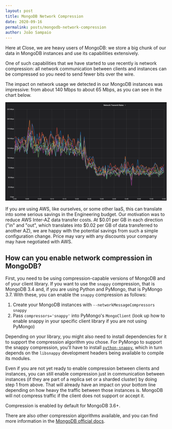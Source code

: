 ```yaml
---
layout: post
title: MongoDB Network Compression
date: 2020-09-16
permalink: posts/mongodb-network-compression
author: João Sampaio
---
```


Here at Close, we are heavy users of MongoDB: we store a big chunk of our data in MongoDB instances and use its capabilities extensively.

One of such capabilities that we have started to use recently is network compression: all network communication between clients and instances can be compressed so you need to send fewer bits over the wire.

The impact on network usage we detected in our MongoDB instances was impressive: from about 140 Mbps to about 65 Mbps, as you can see in the chart below.

[![MongoDB Network Compression Chart](/assets/mongodb-network-compression/mongodb-network-compression-chart.png)](/assets/mongodb-network-compression/mongodb-network-compression-chart.png)

If you are using AWS, like ourselves, or some other IaaS, this can translate into some serious savings in the Engineering budget. Our motivation was to reduce AWS Inter-AZ data transfer costs. At $0.01 per GB in each direction ("in" and "out", which translates into $0.02 per GB of data transferred to another AZ), we are happy with the potential savings from such a simple configuration change. Price may vary with any discounts your company may have negotiated with AWS.

## How can you enable network compression in MongoDB?

First, you need to be using compression-capable versions of MongoDB and of your client library. If you want to use the `snappy` compression, that is MongoDB 3.4 and, if you are using Python and PyMongo, that is PyMongo 3.7. With these, you can enable the `snappy` compression as follows:

1. Create your MongoDB instances with `--networkMessageCompressors snappy`
2. Pass `compressors='snappy'` into PyMongo's `MongoClient` (look up how to enable snappy in your specific client library if you are not using PyMongo)

Depending on your library, you might also need to install dependencies for it to support the compression algorithm you chose. For PyMongo to support the snappy compression, you'll have to install [`python-snappy`](https://pypi.org/project/python-snappy/), which in turn depends on the `libsnappy` development headers being available to compile its modules.

Even if you are not yet ready to enable compression between clients and instances, you can still enable compression just in communication between instances (if they are part of a replica set or a sharded cluster) by doing step 1 from above. That will already have an impact on your bottom line depending on how heavy the traffic between those instances is. MongoDB will not compress traffic if the client does not support or accept it.

Compression is enabled by default for MongoDB 3.6+.

There are also other compression algorithms available, and you can find more information in the [MongoDB official docs](https://docs.mongodb.com/manual/reference/program/mongod/#cmdoption-mongod-networkmessagecompressors).
